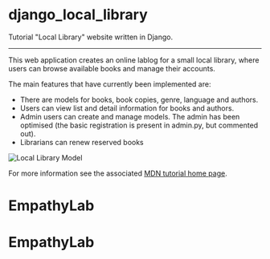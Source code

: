 # django_local_library
Tutorial "Local Library" website written in Django.

----

This web application creates an online lablog for a small local library, where users can browse available books and manage their accounts.

The main features that have currently been implemented are:

* There are models for books, book copies, genre, language and authors.
* Users can view list and detail information for books and authors.
* Admin users can create and manage models. The admin has been optimised (the basic registration is present in admin.py, but commented out).
* Librarians can renew reserved books

![Local Library Model](https://github.com/mdn/django-locallibrary-tutorial/blob/master/lablog/static/images/local_library_model_uml.png)


For more information see the associated [MDN tutorial home page](https://developer.mozilla.org/en-US/docs/Learn/Server-side/Django/Tutorial_local_library_website).
# EmpathyLab
# EmpathyLab
